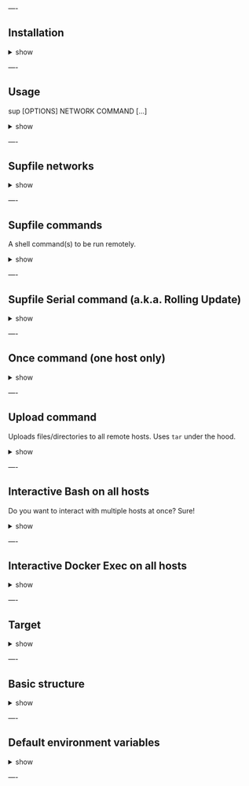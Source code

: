 

—-

## Installation

<details><summary>show</summary>
<p>

```
go get -u github.com/pressly/sup/cmd/sup

```

</p>
</details>

—-

## Usage

sup [OPTIONS] NETWORK COMMAND [...]

<details><summary>show</summary>
<p>

| Option            | Description                      |
|-------------------|----------------------------------|
| `-f Supfile`      | Custom path to Supfile           |
| `-e`, `--env=[]`  | Set environment variables        |
| `--only REGEXP`   | Filter hosts matching regexp     |
| `--except REGEXP` | Filter out hosts matching regexp |
| `--debug`, `-D`   | Enable debug/verbose mode        |
| `--disable-prefix`| Disable hostname prefix          |
| `--help`, `-h`    | Show help/usage                  |
| `--version`, `-v` | Print version                    |

</p>
</details>

—-

## Supfile networks

<details><summary>show</summary>
<p>

```
# Supfile

networks:
    production:
        hosts:
            - api1.example.com
            - api2.example.com
            - api3.example.com
    staging:
        # fetch dynamic list of hosts
        inventory: curl http://example.com/latest/meta-data/hostname

```

sup production COMMAND` will run COMMAND on `api1`, `api2` and `api3` hosts in parallel.

</p>
</details>

—-

## Supfile commands

A shell command(s) to be run remotely.

<details><summary>show</summary>
<p>

```
# Supfile

commands:
    restart:
        desc: Restart example Docker container
        run: sudo docker restart example
    tail-logs:
        desc: Watch tail of Docker logs from all hosts
        run: sudo docker logs --tail=20 -f example

```

`$ sup staging restart` will restart all staging Docker containers in parallel.

`$ sup production tail-logs` will tail Docker logs from all production containers in parallel.

</p>
</details>


—-

## Supfile Serial command (a.k.a. Rolling Update)

<details><summary>show</summary>
<p>

`serial: N` constraints a command to be run on `N` hosts at a time at maximum. Rolling Update for free!

```
# Supfile

commands:
    restart:
        desc: Restart example Docker container
        run: sudo docker restart example
        serial: 2

```

`$ sup production restart` will restart all Docker containers, two at a time at maximum.

</p>
</details>


—-

## Once command (one host only)

<details><summary>show</summary>
<p>

`once: true` constraints a command to be run only on one host. Useful for one-time tasks.

```yaml
# Supfile

commands:
    build:
        desc: Build Docker image and push to registry
        run: sudo docker build -t image:latest . && sudo docker push image:latest
        once: true # one host only
    pull:
        desc: Pull latest Docker image from registry
        run: sudo docker pull image:latest
```

`$ sup production build pull` will build Docker image on one production host only and spread it to all hosts.

### Local command

Runs command always on localhost.

```yaml
# Supfile

commands:
    prepare:
        desc: Prepare to upload
        local: npm run build
```


</p>
</details>


—-

## Upload command

Uploads files/directories to all remote hosts. Uses `tar` under the hood.

<details><summary>show</summary>
<p>

```yaml
# Supfile

commands:
    upload:
        desc: Upload dist files to all hosts
        upload:
          - src: ./dist
            dst: /tmp/
```

</p>
</details>

—-

## Interactive Bash on all hosts

Do you want to interact with multiple hosts at once? Sure!

<details><summary>show</summary>
<p>

```yaml
# Supfile

commands:
    bash:
        desc: Interactive Bash on all hosts
        stdin: true
        run: bash
```

```bash
$ sup production bash
#
# type in commands and see output from all hosts!
# ^C
```

Passing prepared commands to all hosts:
```bash
$ echo 'sudo apt-get update -y' | sup production bash

# or:
$ sup production bash <<< 'sudo apt-get update -y'

# or:
$ cat <<EOF | sup production bash
sudo apt-get update -y
date
uname -a
EOF
```

</p>
</details>


—-

## Interactive Docker Exec on all hosts

<details><summary>show</summary>
<p>

```yaml
# Supfile

commands:
    exec:
        desc: Exec into Docker container on all hosts
        stdin: true
        run: sudo docker exec -i $CONTAINER bash
```

```bash
$ sup production exec
ps aux
strace -p 1 # trace system calls and signals on all your production hosts
```

</p>
</details>

—-

## Target

<details><summary>show</summary>
<p>

Target is an alias for multiple commands. Each command will be run on all hosts in parallel,
`sup` will check return status from all hosts, and run subsequent commands on success only
(thus any error on any host will interrupt the process).

```yaml
# Supfile

targets:
    deploy:
        - build
        - pull
        - migrate-db-up
        - stop-rm-run
        - health
        - slack-notify
        - airbrake-notify
```

</p>
</details>


—-

## Basic structure

<details><summary>show</summary>
<p>

```yaml

version: 0.4

# Global environment variables
env:
  NAME: api
  IMAGE: example/api

networks:
  local:
    hosts:
      - localhost
  staging:
    hosts:
      - stg1.example.com
  production:
    hosts:
      - api1.example.com
      - api2.example.com

commands:
  echo:
    desc: Print some env vars
    run: echo $NAME $IMAGE $SUP_NETWORK
  date:
    desc: Print OS name and current date/time
    run: uname -a; date

targets:
  all:
    - echo
    - date

```



</p>
</details>


—-

## Default environment variables

<details><summary>show</summary>
<p>

- `$SUP_HOST` - Current host.
- `$SUP_NETWORK` - Current network.
- `$SUP_USER` - User who invoked sup command.
- `$SUP_TIME` - Date/time of sup command invocation.
- `$SUP_ENV` - Environment variables provided on sup command invocation. You can pass `$SUP_ENV` to another `sup` or `docker` commands in your Supfile.

</p>
</details>


—-


